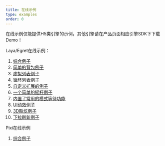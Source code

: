 ```yaml
---
title: 在线示例
type: examples
order: 0
---
```


在线示例仅能提供H5类引擎的示例，其他引擎请在产品页面相应引擎SDK下下载Demo！

Laya/Egret在线示例：

1. [综合例子](http://www.fairygui.com/laya-demo/main)
2. [简单的背包例子](http://www.fairygui.com/laya-demo/bag)
3. [虚拟列表例子](http://www.fairygui.com/laya-demo/virtuallist)
4. [循环列表例子](http://www.fairygui.com/laya-demo/looplist)
5. [自定义扩展的例子](http://www.fairygui.com/laya-demo/extension)
6. [一个简单的摇杆例子](http://www.fairygui.com/laya-demo/joystick)
7. [内置了常用的模式等待功能](http://www.fairygui.com/laya-demo/modalwaiting)
8. [UI动效例子](http://www.fairygui.com/laya-demo/transition)
9. [3D酷炫例子](http://www.fairygui.com/laya-demo/inventory)
10. [下拉刷新例子](http://www.fairygui.com/laya-demo/pulltorefresh)
 
Pixi在线示例

1. [综合例子](http://jc-space.com/pixigui)

